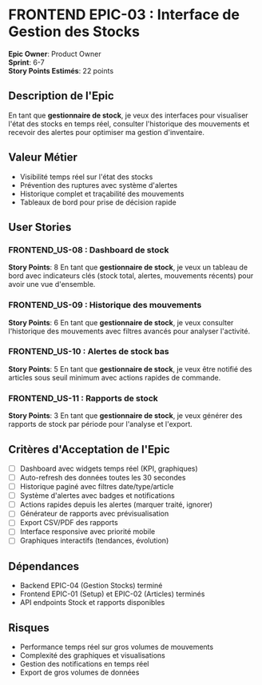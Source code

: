 # FRONTEND EPIC-03 : Interface de Gestion des Stocks

**Epic Owner**: Product Owner  
**Sprint**: 6-7  
**Story Points Estimés**: 22 points  

## Description de l'Epic

En tant que **gestionnaire de stock**, je veux des interfaces pour visualiser l'état des stocks en temps réel, consulter l'historique des mouvements et recevoir des alertes pour optimiser ma gestion d'inventaire.

## Valeur Métier

- Visibilité temps réel sur l'état des stocks
- Prévention des ruptures avec système d'alertes
- Historique complet et traçabilité des mouvements
- Tableaux de bord pour prise de décision rapide

## User Stories

### FRONTEND_US-08 : Dashboard de stock
**Story Points**: 8
En tant que **gestionnaire de stock**, je veux un tableau de bord avec indicateurs clés (stock total, alertes, mouvements récents) pour avoir une vue d'ensemble.

### FRONTEND_US-09 : Historique des mouvements
**Story Points**: 6
En tant que **gestionnaire de stock**, je veux consulter l'historique des mouvements avec filtres avancés pour analyser l'activité.

### FRONTEND_US-10 : Alertes de stock bas
**Story Points**: 5
En tant que **gestionnaire de stock**, je veux être notifié des articles sous seuil minimum avec actions rapides de commande.

### FRONTEND_US-11 : Rapports de stock
**Story Points**: 3
En tant que **gestionnaire de stock**, je veux générer des rapports de stock par période pour l'analyse et l'export.

## Critères d'Acceptation de l'Epic

- [ ] Dashboard avec widgets temps réel (KPI, graphiques)
- [ ] Auto-refresh des données toutes les 30 secondes
- [ ] Historique paginé avec filtres date/type/article
- [ ] Système d'alertes avec badges et notifications
- [ ] Actions rapides depuis les alertes (marquer traité, ignorer)
- [ ] Générateur de rapports avec prévisualisation
- [ ] Export CSV/PDF des rapports
- [ ] Interface responsive avec priorité mobile
- [ ] Graphiques interactifs (tendances, évolution)

## Dépendances

- Backend EPIC-04 (Gestion Stocks) terminé
- Frontend EPIC-01 (Setup) et EPIC-02 (Articles) terminés
- API endpoints Stock et rapports disponibles

## Risques

- Performance temps réel sur gros volumes de mouvements
- Complexité des graphiques et visualisations
- Gestion des notifications en temps réel
- Export de gros volumes de données